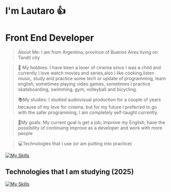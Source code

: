 
# I'm Lautaro 👍

# Front End Developer


> About Me: I am from Argentina, province of Buenos Aires living on Tandil city

>🤙 My hobbies: I have been a lover of cinema since I was a child and currently i love watch movies and series,also i like cooking,listen music, study and practice some tech or update of programming, learn english, sometimes playing video games, sometimes I practice skateboarding, swimming, gym, volleyball and bicycling.
>
> 📚My studies: I studied audiovisual production for a couple of years because of my love for cinema, but for my future I preferred to go with the safer programming, I am completely self-taught currently.

> 🙌My goals: My current goal is get a job, improve my English, have the possibility of continuing improve as a developer and work with more people

> 💻Technologies that I use (or am putting into practice)

[![My Skills](https://skillicons.dev/icons?i=html,css,js,tailwind,typescript,react,astro,next,figma,vite,java,spring,mysql,redux,npm,yarn,notion,powershell,bash,scss,vscode,git,netlify,linkedin,firebase,discord,codepen)](https://skillicons.dev)

## Technologies that I am studying (2025)
[![My Skills](https://skillicons.dev/icons?i=graphql)](https://skillicons.dev)






